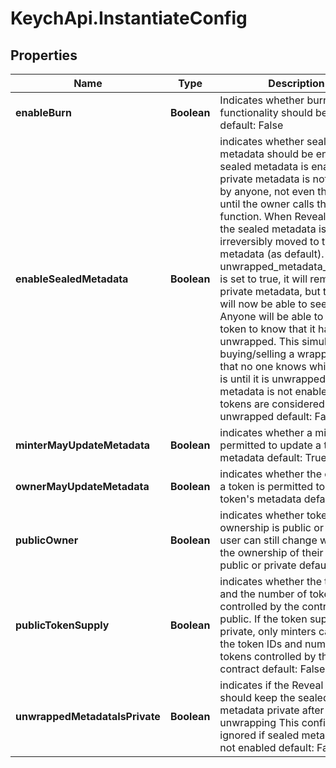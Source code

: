 # KeychApi.InstantiateConfig

## Properties

Name | Type | Description | Notes
------------ | ------------- | ------------- | -------------
**enableBurn** | **Boolean** | Indicates whether burn functionality should be enabled default: False | [optional] 
**enableSealedMetadata** | **Boolean** | indicates whether sealed metadata should be enabled.  If sealed metadata is enabled, the private metadata is not viewable by anyone, not even the owner, until the owner calls the Reveal function.  When Reveal is called, the sealed metadata is irreversibly moved to the public metadata (as default).  if unwrapped_metadata_is_private is set to true, it will remain as private metadata, but the owner will now be able to see it.  Anyone will be able to query the token to know that it has been unwrapped.  This simulates buying/selling a wrapped card that no one knows which card it is until it is unwrapped. If sealed metadata is not enabled, all tokens are considered unwrapped default:  False | [optional] 
**minterMayUpdateMetadata** | **Boolean** | indicates whether a minter is permitted to update a token&#39;s metadata default: True | [optional] 
**ownerMayUpdateMetadata** | **Boolean** | indicates whether the owner of a token is permitted to update a token&#39;s metadata default: False | [optional] 
**publicOwner** | **Boolean** | indicates whether token ownership is public or private.  A user can still change whether the ownership of their tokens is public or private default: False | [optional] 
**publicTokenSupply** | **Boolean** | indicates whether the token IDs and the number of tokens controlled by the contract are public.  If the token supply is private, only minters can view the token IDs and number of tokens controlled by the contract default: False | [optional] 
**unwrappedMetadataIsPrivate** | **Boolean** | indicates if the Reveal function should keep the sealed metadata private after unwrapping This config value is ignored if sealed metadata is not enabled default: False | [optional] 


